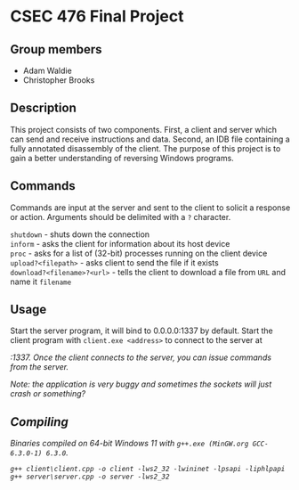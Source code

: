 # CSEC 476 Final Project

## Group members

* Adam Waldie
* Christopher Brooks

## Description

This project consists of two components. First, a client and server which can send and receive instructions and data. Second, an IDB file containing a fully annotated disassembly of the client. The purpose of this project is to gain a better understanding of reversing Windows programs.

## Commands

Commands are input at the server and sent to the client to solicit a response or action. Arguments should be delimited with a `?` character.

`shutdown` - shuts down the connection  
`inform` - asks the client for information about its host device  
`proc` - asks for a list of (32-bit) processes running on the client device  
`upload?<filepath>` - asks client to send the file if it exists  
`download?<filename>?<url>` - tells the client to download a file from `URL` and name it `filename` 

## Usage

Start the server program, it will bind to 0.0.0.0:1337 by default. Start the client program with `client.exe <address>` to connect to the server at <address>:1337. Once the client connects to the server, you can issue commands from the server.

Note: the application is very buggy and sometimes the sockets will just crash or something?

## Compiling

Binaries compiled on 64-bit Windows 11 with `g++.exe (MinGW.org GCC-6.3.0-1) 6.3.0`.

```
g++ client\client.cpp -o client -lws2_32 -lwininet -lpsapi -liphlpapi
g++ server\server.cpp -o server -lws2_32
```
